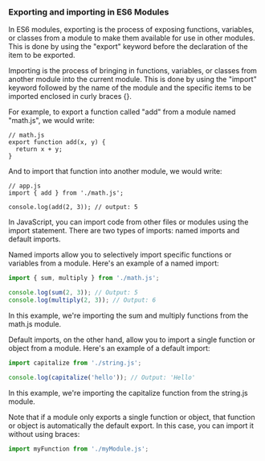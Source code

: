 ### Exporting and importing in ES6 Modules 

In ES6 modules, exporting is the process of exposing functions, variables, or classes from a module to make them available for use in other modules. This is done by using the "export" keyword before the declaration of the item to be exported.

Importing is the process of bringing in functions, variables, or classes from another module into the current module. This is done by using the "import" keyword followed by the name of the module and the specific items to be imported enclosed in curly braces {}. 

For example, to export a function called "add" from a module named "math.js", we would write:

```
// math.js
export function add(x, y) {
  return x + y;
}
```

And to import that function into another module, we would write:

```
// app.js
import { add } from './math.js';

console.log(add(2, 3)); // output: 5
```

In JavaScript, you can import code from other files or modules using the import statement. There are two types of imports: named imports and default imports.

Named imports allow you to selectively import specific functions or variables from a module. Here's an example of a named import:

```javascript
import { sum, multiply } from './math.js';

console.log(sum(2, 3)); // Output: 5
console.log(multiply(2, 3)); // Output: 6
```

In this example, we're importing the sum and multiply functions from the math.js module.

Default imports, on the other hand, allow you to import a single function or object from a module. Here's an example of a default import:

```javascript
import capitalize from './string.js';

console.log(capitalize('hello')); // Output: 'Hello'
```

In this example, we're importing the capitalize function from the string.js module.

Note that if a module only exports a single function or object, that function or object is automatically the default export. In this case, you can import it without using braces:

```javascript
import myFunction from './myModule.js';
```